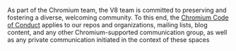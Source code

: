 As part of the Chromium team, the V8 team is committed to preserving and fostering a diverse, welcoming community. To this end, the [Chromium Code of Conduct](https://chromium.googlesource.com/chromium/src/+/master/CODE_OF_CONDUCT.md) applies to our repos and organizations, mailing lists, blog content, and any other Chromium-supported communication group, as well as any private communication initiated in the context of these spaces